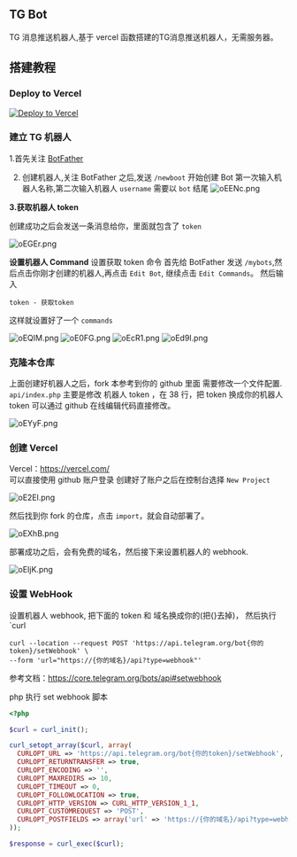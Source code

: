 ## TG Bot

TG 消息推送机器人,基于 vercel 函数搭建的TG消息推送机器人，无需服务器。

## 搭建教程
### Deploy to Vercel
[![Deploy to Vercel](https://vercel.com/button)](https://vercel.com/new/git/external?repository-url=https%3A%2F%2Fgithub.com%2Fanhao%2FTGMessage)
### 建立 TG 机器人

1.首先关注 [BotFather](https://t.me/BotFather)

2. 创建机器人,关注 BotFather 之后,发送 `/newboot` 开始创建 Bot 第一次输入机器人名称,第二次输入机器人 `username` 需要以 `bot` 结尾
   ![oEENc.png](https://ooo.0x0.ooo/2021/02/07/oEENc.png)

**3.获取机器人 token**

创建成功之后会发送一条消息给你，里面就包含了 `token`

![oEGEr.png](https://ooo.0x0.ooo/2021/02/07/oEGEr.png)

**设置机器人 Command**
设置获取 token 命令 首先给 BotFather 发送 `/mybots`,然后点击你刚才创建的机器人,再点击 `Edit Bot`, 继续点击 `Edit Commands`。 然后输入

```
token - 获取token
```

这样就设置好了一个 `commands`

![oEQIM.png](https://ooo.0x0.ooo/2021/02/07/oEQIM.png)
![oE0FG.png](https://ooo.0x0.ooo/2021/02/07/oE0FG.png)
![oEcR1.png](https://ooo.0x0.ooo/2021/02/07/oEcR1.png)
![oEd9I.png](https://ooo.0x0.ooo/2021/02/07/oEd9I.png)

### 克隆本仓库

上面创建好机器人之后，fork 本参考到你的 github 里面 需要修改一个文件配置. `api/index.php`
主要是修改 机器人 token ，在 38 行，把 token 换成你的机器人 token 可以通过 github 在线编辑代码直接修改。

![oEYyF.png](https://ooo.0x0.ooo/2021/02/07/oEYyF.png)

### 创建 Vercel

Vercel：https://vercel.com/  
可以直接使用 github 账户登录 创建好了账户之后在控制台选择 `New Project`

![oE2El.png](https://ooo.0x0.ooo/2021/02/07/oE2El.png)

然后找到你 fork 的仓库，点击 `import`，就会自动部署了。

![oEXhB.png](https://ooo.0x0.ooo/2021/02/07/oEXhB.png)

部署成功之后，会有免费的域名，然后接下来设置机器人的 webhook.

![oEIjK.png](https://ooo.0x0.ooo/2021/02/07/oEIjK.png)

### 设置 WebHook
设置机器人 webhook, 把下面的 token 和 域名换成你的(把{}去掉)， 然后执行 `curl

```shell
curl --location --request POST 'https://api.telegram.org/bot{你的token}/setWebhook' \
--form 'url="https://{你的域名}/api?type=webhook"'
```
参考文档：https://core.telegram.org/bots/api#setwebhook

php 执行 set webhook 脚本
```php
<?php

$curl = curl_init();

curl_setopt_array($curl, array(
  CURLOPT_URL => 'https://api.telegram.org/bot{你的token}/setWebhook',
  CURLOPT_RETURNTRANSFER => true,
  CURLOPT_ENCODING => '',
  CURLOPT_MAXREDIRS => 10,
  CURLOPT_TIMEOUT => 0,
  CURLOPT_FOLLOWLOCATION => true,
  CURLOPT_HTTP_VERSION => CURL_HTTP_VERSION_1_1,
  CURLOPT_CUSTOMREQUEST => 'POST',
  CURLOPT_POSTFIELDS => array('url' => 'https://{你的域名}/api?type=webhook'),
));

$response = curl_exec($curl);
```
